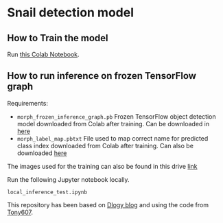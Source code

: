 # Snail detection model

## How to Train the model

Run [this Colab Notebook](https://colab.research.google.com/github/Raikao/object_detection_demo/blob/master/snail_detection_colab.ipynb).



## How to run inference on frozen TensorFlow graph

Requirements:
- `morph_frozen_inference_graph.pb` Frozen TensorFlow object detection model downloaded from Colab after training. Can be downloaded in [here](https://drive.google.com/file/d/1C61lK-Gnnxl9yKRW2CdvsnJivrKQ04EE/view?usp=sharing)
- `morph_label_map.pbtxt` File used to map correct name for predicted class index downloaded from Colab after training. Can also be downloaded [here](https://drive.google.com/file/d/1C61lK-Gnnxl9yKRW2CdvsnJivrKQ04EE/view?usp=sharing)

The images used for the training can also be found in this drive [link](https://drive.google.com/file/d/1YpZtL8gKYEXVr6Ik4Z-ZHglWXmrLGoQq/view?usp=sharing)

Run the following Jupyter notebook locally.
```
local_inference_test.ipynb
```

This repository has been based on [Dlogy blog](https://www.dlology.com/blog/how-to-train-an-object-detection-model-easy-for-free/) and using the code from [Tony607](https://github.com/Tony607/object_detection_demo).

